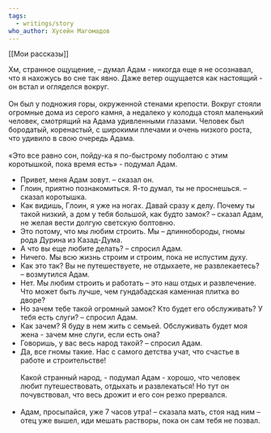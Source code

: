 ```yaml
---
tags:
  - writings/story
who_author: Хусейн Магомадов
---
```

[[Мои рассказы]]


Хм, странное ощущение, – думал Адам - никогда еще я не осознавал, что я нахожусь во сне так явно. Даже ветер ощущается как настоящий - он встал и огляделся вокруг.  
⠀  
Он был у подножия горы, окруженной стенами крепости. Вокруг стояли огромные дома из серого камня, а недалеко у колодца стоял маленький человек, смотрящий на Адама удивленными глазами. Человек был бородатый, коренастый, с широкими плечами и очень низкого роста, что удивило в свою очередь Адама.  
⠀  
«Это все равно сон, пойду-ка я по-быстрому поболтаю с этим коротышкой, пока время есть» - подумал Адам.  
- Привет, меня Адам зовут. – сказал он.
- Глоин, приятно познакомиться. Я-то думал, ты не проснешься. – сказал коротышка.
- Как видишь, Глоин, я уже на ногах. Давай сразу к делу. Почему ты такой низкий, а дом у тебя большой, как будто замок? – сказал Адам, не желая вести долгую светскую болтовню.
- Это потому, что мы любим строить. Мы – длиннобороды, гномы рода Дурина из Казад-Дума.
- А что вы еще любите делать? – спросил Адам.
- Ничего. Мы всю жизнь строим и строим, пока не испустим духу.
- Как это так? Вы не путешествуете, не отдыхаете, не развлекаетесь? – возмутился Адам.
- Нет. Мы любим строить и работать – это наш отдых и развлечение. Что может быть лучше, чем гундабадская каменная плитка во дворе?
- Но зачем тебе такой огромный замок? Кто будет его обслуживать? У тебя есть слуги? – спросил Адам.
- Как зачем? Я буду в нем жить с семьей. Обслуживать будет моя жена - зачем мне слуги, если есть она?
- Говоришь, у вас весь народ такой? – спросил Адам.
- Да, все гномы такие. Нас с самого детства учат, что счастье в работе и строительстве!  
⠀  
Какой странный народ, - подумал Адам - хорошо, что человек любит путешествовать, отдыхать и развлекаться! Но тут он почувствовал, что весь дрожит и его сон резко прервался.  
⠀  
- Адам, просыпайся, уже 7 часов утра! – сказала мать, стоя над ним – отец уже вышел, иди мешать растворы, пока он сам тебя не позвал.
